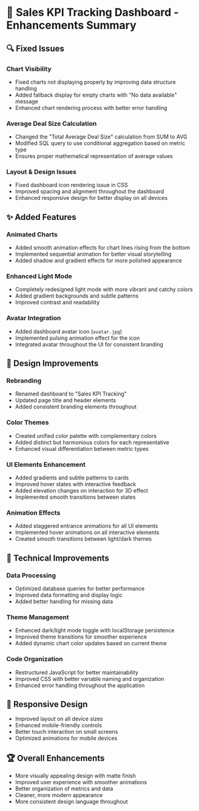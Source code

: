 # 🚀 Sales KPI Tracking Dashboard - Enhancements Summary

## 🔍 Fixed Issues

### Chart Visibility
- Fixed charts not displaying properly by improving data structure handling
- Added fallback display for empty charts with "No data available" message
- Enhanced chart rendering process with better error handling

### Average Deal Size Calculation
- Changed the "Total Average Deal Size" calculation from SUM to AVG
- Modified SQL query to use conditional aggregation based on metric type
- Ensures proper mathematical representation of average values

### Layout & Design Issues
- Fixed dashboard icon rendering issue in CSS
- Improved spacing and alignment throughout the dashboard
- Enhanced responsive design for better display on all devices

## ✨ Added Features

### Animated Charts
- Added smooth animation effects for chart lines rising from the bottom
- Implemented sequential animation for better visual storytelling
- Added shadow and gradient effects for more polished appearance

### Enhanced Light Mode
- Completely redesigned light mode with more vibrant and catchy colors
- Added gradient backgrounds and subtle patterns
- Improved contrast and readability

### Avatar Integration
- Added dashboard avatar icon (`avatar.jpg`)
- Implemented pulsing animation effect for the icon
- Integrated avatar throughout the UI for consistent branding

## 🎨 Design Improvements

### Rebranding
- Renamed dashboard to "Sales KPI Tracking"
- Updated page title and header elements
- Added consistent branding elements throughout

### Color Themes
- Created unified color palette with complementary colors
- Added distinct but harmonious colors for each representative
- Enhanced visual differentiation between metric types

### UI Elements Enhancement
- Added gradients and subtle patterns to cards
- Improved hover states with interactive feedback
- Added elevation changes on interaction for 3D effect
- Implemented smooth transitions between states

### Animation Effects
- Added staggered entrance animations for all UI elements
- Implemented hover animations on all interactive elements
- Created smooth transitions between light/dark themes

## 🔧 Technical Improvements

### Data Processing
- Optimized database queries for better performance
- Improved data formatting and display logic
- Added better handling for missing data

### Theme Management
- Enhanced dark/light mode toggle with localStorage persistence
- Improved theme transitions for smoother experience
- Added dynamic chart color updates based on current theme

### Code Organization
- Restructured JavaScript for better maintainability
- Improved CSS with better variable naming and organization
- Enhanced error handling throughout the application

## 📱 Responsive Design
- Improved layout on all device sizes
- Enhanced mobile-friendly controls
- Better touch interaction on small screens
- Optimized animations for mobile devices

## 🏆 Overall Enhancements
- More visually appealing design with matte finish
- Improved user experience with smoother animations
- Better organization of metrics and data
- Cleaner, more modern appearance
- More consistent design language throughout
